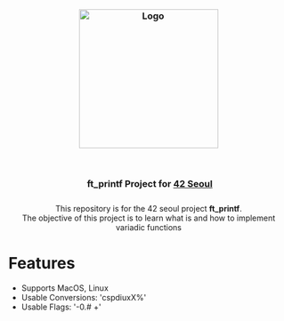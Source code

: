 <h3 align="center">
    <img src="https://github.com/user-attachments/assets/ddc4a13d-de36-4802-9bd2-50c9376d580b" height="30" width="0px"/><br/>
    <img src="https://42seoul.kr/template/cms/seoul42/images/common/head_logo.png" width="250" alt="Logo"/><br/>
    <img src="https://github.com/user-attachments/assets/ddc4a13d-de36-4802-9bd2-50c9376d580b" height="70" width="0px"/>
    ft_printf Project for <a href="https://42seoul.kr/seoul42/main/view">42 Seoul</a><br/>
    <img src="https://github.com/user-attachments/assets/ddc4a13d-de36-4802-9bd2-50c9376d580b" height="10" width="0px"/>
</h3>

<p align="center">
This repository is for the 42 seoul project <strong>ft_printf</strong>.<br />The objective of this project is to learn what is and how to implement variadic functions
</p>

# Features

- Supports MacOS, Linux
- Usable Conversions: 'cspdiuxX%'
- Usable Flags: '-0.# +'
